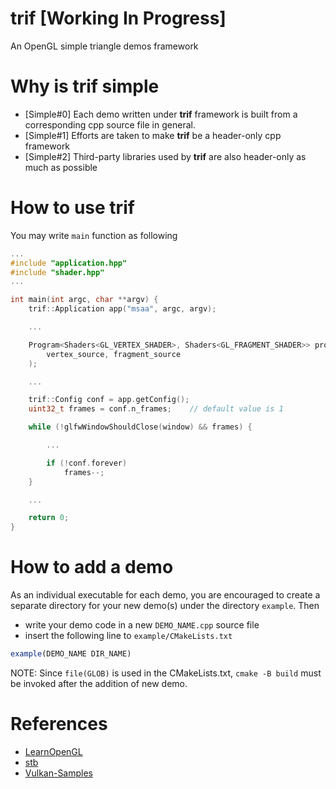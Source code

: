 trif [Working In Progress]
==========================
An OpenGL simple triangle demos framework

# Why is trif simple

- [Simple#0] Each demo written under **trif** framework is built from a corresponding cpp source file in general.
- [Simple#1] Efforts are taken to make **trif** be a header-only cpp framework
- [Simple#2] Third-party libraries used by **trif** are also header-only as much as possible

# How to use trif

You may write `main` function as following

```c++
...
#include "application.hpp"
#include "shader.hpp"
...

int main(int argc, char **argv) {
    trif::Application app("msaa", argc, argv);

    ...

    Program<Shaders<GL_VERTEX_SHADER>, Shaders<GL_FRAGMENT_SHADER>> program(
        vertex_source, fragment_source
    );

    ...

    trif::Config conf = app.getConfig();
    uint32_t frames = conf.n_frames;    // default value is 1

    while (!glfwWindowShouldClose(window) && frames) {

        ...

        if (!conf.forever)
            frames--;
    }

    ...

    return 0;
}
```

# How to add a demo

As an individual executable for each demo, you are encouraged to create a separate
directory for your new demo(s) under the directory `example`. Then

- write your demo code in a new `DEMO_NAME.cpp` source file
- insert the following line to `example/CMakeLists.txt`

```cmake
example(DEMO_NAME DIR_NAME)
```

NOTE: Since `file(GLOB)` is used in the CMakeLists.txt, `cmake -B build` must be
invoked after the addition of new demo.

# References

- [LearnOpenGL](https://github.com/JoeyDeVries/LearnOpenGL)
- [stb](https://github.com/nothings/stb)
- [Vulkan-Samples](https://github.com/KhronosGroup/Vulkan-Samples)

